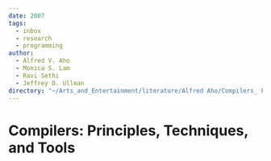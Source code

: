 ```yaml
---
date: 2007
tags:
  - inbox
  - research
  - programming
author:
  - Alfred V. Aho
  - Monica S. Lam
  - Ravi Sethi
  - Jeffrey D. Ullman
directory: "~/Arts_and_Entertainment/literature/Alfred Aho/Compilers_ Principles, Techniques, and Tools (1618)/"
---
```


# Compilers: Principles, Techniques, and Tools

